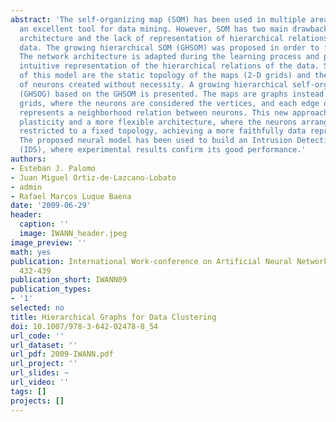 ```yaml
---
abstract: 'The self-organizing map (SOM) has been used in multiple areas and constitutes
  an excellent tool for data mining. However, SOM has two main drawbacks: the static
  architecture and the lack of representation of hierarchical relations among input
  data. The growing hierarchical SOM (GHSOM) was proposed in order to face these difficulties.
  The network architecture is adapted during the learning process and provides an
  intuitive representation of the hierarchical relations of the data. Some limitations
  of this model are the static topology of the maps (2-D grids) and the big amount
  of neurons created without necessity. A growing hierarchical self-organizing graph
  (GHSOG) based on the GHSOM is presented. The maps are graphs instead of 2-D rectangular
  grids, where the neurons are considered the vertices, and each edge of the graph
  represents a neighborhood relation between neurons. This new approach provides greater
  plasticity and a more flexible architecture, where the neurons arrangement is not
  restricted to a fixed topology, achieving a more faithfully data representation.
  The proposed neural model has been used to build an Intrusion Detection Systems
  (IDS), where experimental results confirm its good performance.'
authors:
- Esteban J. Palomo
- Juan Miguel Ortiz-de-Lazcano-Lobato
- admin
- Rafael Marcos Luque Baena
date: '2009-06-29'
header:
  caption: ''
  image: IWANN_header.jpeg
image_preview: ''
math: yes
publication: International Work-conference on Artificial Neural Networks (IWANN) pp
  432-439
publication_short: IWANN09
publication_types: 
- '1'
selected: no
title: Hierarchical Graphs for Data Clustering
doi: 10.1007/978-3-642-02478-8_54
url_code: ''
url_dataset: ''
url_pdf: 2009-IWANN.pdf
url_project: ''
url_slides: ~
url_video: ''
tags: []
projects: []
---
```


